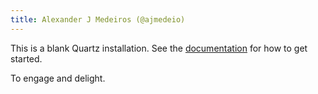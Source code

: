 ```yaml
---
title: Alexander J Medeiros (@ajmedeio)
---
```


This is a blank Quartz installation.
See the [documentation](https://quartz.jzhao.xyz) for how to get started.

To engage and delight.
